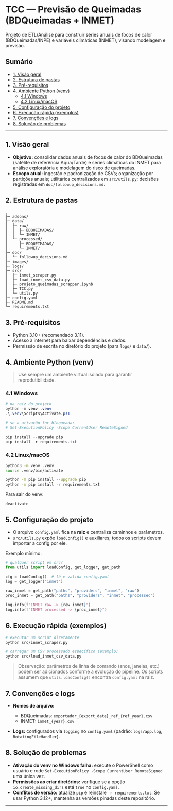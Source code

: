# TCC — Previsão de Queimadas (BDQueimadas + INMET)

Projeto de ETL/Análise para construir séries anuais de focos de calor (BDQueimadas/INPE) e variáveis climáticas (INMET), visando modelagem e previsão.

## Sumário
- [1. Visão geral](#1-visão-geral)
- [2. Estrutura de pastas](#2-estrutura-de-pastas)
- [3. Pré-requisitos](#3-pré-requisitos)
- [4. Ambiente Python (venv)](#4-ambiente-python-venv)
  - [4.1 Windows](#41-windows)
  - [4.2 Linux/macOS](#42-linuxmacos)
- [5. Configuração do projeto](#5-configuração-do-projeto)
- [6. Execução rápida (exemplos)](#6-execução-rápida-exemplos)
- [7. Convenções e logs](#7-convenções-e-logs)
- [8. Solução de problemas](#8-solução-de-problemas)

---

## 1. Visão geral
- **Objetivo:** consolidar dados anuais de focos de calor do BDQueimadas (satélite de referência Aqua/Tarde) e séries climáticas do INMET para análise exploratória e modelagem do risco de queimadas.
- **Escopo atual:** ingestão e padronização de CSVs; organização por partições anuais; utilitários centralizados em `src/utils.py`; decisões registradas em `doc/followup_decisions.md`.

## 2. Estrutura de pastas
```text
.
├─ addons/
├─ data/
│  ├─ raw/
│  │  ├─ BDQUEIMADAS/
│  │  └─ INMET/
│  └─ processed/
│     ├─ BDQUEIMADAS/
│     └─ INMET/
├─ doc/
│  └─ followup_decisions.md
├─ images/
├─ logs/
├─ src/
│  ├─ inmet_scraper.py
│  ├─ load_inmet_csv_data.py
│  ├─ projeto_queimadas_scrapper.ipynb
│  ├─ TCC.py
│  └─ utils.py
├─ config.yaml
├─ README.md
└─ requirements.txt
```


## 3. Pré-requisitos

* Python 3.10+ (recomendado 3.11).
* Acesso à internet para baixar dependências e dados.
* Permissão de escrita no diretório do projeto (para `logs/` e `data/`).

## 4. Ambiente Python (venv)

> Use sempre um ambiente virtual isolado para garantir reprodutibilidade.

### 4.1 Windows

```powershell
# na raiz do projeto
python -m venv .venv
.\.venv\Scripts\Activate.ps1

# se a ativação for bloqueada:
# Set-ExecutionPolicy -Scope CurrentUser RemoteSigned

pip install --upgrade pip
pip install -r requirements.txt
```

### 4.2 Linux/macOS

```bash
python3 -m venv .venv
source .venv/bin/activate

python -m pip install --upgrade pip
python -m pip install -r requirements.txt
```

Para sair do venv:

```bash
deactivate
```

## 5. Configuração do projeto

* O arquivo `config.yaml` fica na **raiz** e centraliza caminhos e parâmetros.
* `src/utils.py` expõe `loadConfig()` e auxiliares; todos os scripts devem importar a config por ele.

Exemplo mínimo:

```python
# qualquer script em src/
from utils import loadConfig, get_logger, get_path

cfg = loadConfig()  # lê e valida config.yaml
log = get_logger("inmet")

raw_inmet = get_path("paths", "providers", "inmet", "raw")
proc_inmet = get_path("paths", "providers", "inmet", "processed")

log.info(f"INMET raw -> {raw_inmet}")
log.info(f"INMET processed -> {proc_inmet}")
```

## 6. Execução rápida (exemplos)

```bash
# executar um script diretamente
python src/inmet_scraper.py

# carregar um CSV processado específico (exemplo)
python src/load_inmet_csv_data.py
```

> Observação: parâmetros de linha de comando (anos, janelas, etc.) podem ser adicionados conforme a evolução do pipeline. Os scripts assumem que `utils.loadConfig()` encontra `config.yaml` na raiz.

## 7. Convenções e logs

* **Nomes de arquivo:**

  * BDQueimadas: `exportador_{export_date}_ref_{ref_year}.csv`
  * INMET: `inmet_{year}.csv`
* **Logs:** configurados via `logging` no `config.yaml` (padrão: `logs/app.log`, `RotatingFileHandler`).

## 8. Solução de problemas

* **Ativação do venv no Windows falha:** execute o PowerShell como usuário e rode `Set-ExecutionPolicy -Scope CurrentUser RemoteSigned` uma única vez.
* **Permissões ao criar diretórios:** verifique se a opção `io.create_missing_dirs` está `true` no `config.yaml`.
* **Conflitos de versão:** atualize `pip` e reinstale `-r requirements.txt`. Se usar Python 3.12+, mantenha as versões pinadas deste repositório.

---
